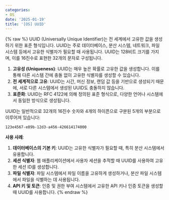 ```yaml
---
categories:
- OS
date: '2025-01-19'
title: '[OS] UUID'
---
```


{% raw %}
UUID (Universally Unique Identifier)는 전 세계에서 고유한 값을 생성하기 위한 표준 형식입니다. UUID는 주로 데이터베이스, 분산 시스템, 네트워크, 파일 시스템 등에서 고유한 식별자가 필요할 때 사용됩니다. UUID는 128비트 크기를 가지며, 이를 16진수로 표현한 32개의 문자로 구성됩니다.

1. **고유성 (Uniqueness)**: UUID는 매우 높은 확률로 고유한 값을 생성합니다. 이를 통해 다른 시스템 간에 충돌 없이 고유한 식별자를 생성할 수 있습니다.
2. **전 세계적으로 고유**: UUID는 시간, 머신 정보, 랜덤 값 등을 기반으로 생성되기 때문에, 서로 다른 시스템에서 생성된 UUID도 충돌하지 않습니다.
3. **표준화**: UUID는 RFC 4122에 의해 정의된 표준 형식으로, 다양한 언어나 시스템에서 동일한 방식으로 생성됩니다.

UUID는 일반적으로 32개의 16진수 숫자와 4개의 하이픈으로 구분된 5개의 부분으로 이루어져 있습니다:

```
123e4567-e89b-12d3-a456-426614174000
```

**사용 사례**:
1. **데이터베이스의 기본 키**: UUID는 고유한 식별자가 필요할 때, 특히 분산 시스템에서 유용합니다.
2. **세션 식별자**: 웹 애플리케이션에서 사용자 세션을 추적할 때 UUID를 사용하여 고유한 세션 ID를 생성합니다.
3. **파일 식별자**: 파일 시스템에서 파일 이름을 고유하게 생성하거나, 분산 파일 시스템에서 파일을 식별하는 데 사용됩니다.
4. **API 키 및 토큰**: 인증 및 권한 부여 시스템에서 고유한 API 키나 인증 토큰을 생성할 때 UUID를 사용합니다.
{% endraw %}